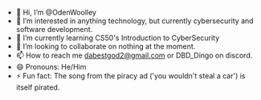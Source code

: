 - 👋 Hi, I’m @OdenWoolley
- 👀 I’m interested in anything technology, but currently cybersecurity and software development.
- 🌱 I’m currently learning CS50's Introduction to CyberSecurity
- 💞️ I’m looking to collaborate on nothing at the moment.
- 📫 How to reach me dabestgod2@gmail.com or DBD_Dingo on discord.
- 😄 Pronouns: He/Him
- ⚡ Fun fact: The song from the piracy ad ('you wouldn't steal a car') is itself pirated.

<!---
OdenWoolley/OdenWoolley is a ✨ special ✨ repository because its `README.md` (this file) appears on your GitHub profile.
You can click the Preview link to take a look at your changes.
--->

